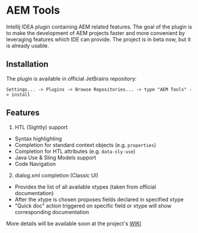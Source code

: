 # AEM Tools
Intellij IDEA plugin containing AEM related features. The goal of the plugin is to make the development of AEM projects faster and more convenient by leveraging features which IDE can provide.
The project is in beta now, but it is already usable. 

## Installation 
The plugin is available in official JetBrains repository:

`Settings... -> Plugins -> Browse Repositories... -> type "AEM Tools" -> install`

## Features
1. HTL (Sightly) support
  * Syntax highlighting
  * Completion for standard context objects (e.g. `properties`)
  * Completion for HTL attributes (e.g. `data-sly-use`)
  * Java Use & Sling Models support
  * Code Navigation

2. dialog.xml completion (Classic UI)
  * Provides the list of all available xtypes (taken from official documentation)
  * After the xtype is chosen proposes fields declared in specified xtype
  * "Quick doc" action triggered on specific field or xtype will show corresponding documentation 

More details will be available soon at the project's [WIKI](https://github.com/DmytroTroynikov/aemtools/wiki)
